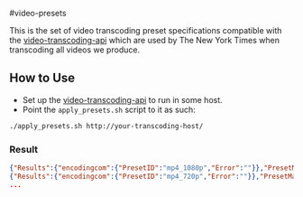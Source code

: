 #video-presets

This is the set of video transcoding preset specifications compatible with the [video-transcoding-api](https://github.com/NYTimes/video-transcoding-api) which are used by The New York Times when transcoding all videos we produce.

## How to Use

- Set up the [video-transcoding-api](https://github.com/NYTimes/video-transcoding-api) to run in some host.
- Point the `apply_presets.sh` script to it as such:
```bash
./apply_presets.sh http://your-transcoding-host/
```

### Result
```json
{"Results":{"encodingcom":{"PresetID":"mp4_1080p","Error":""}},"PresetMap":""}
{"Results":{"encodingcom":{"PresetID":"mp4_720p","Error":""}},"PresetMap":""}
...
```
